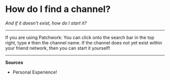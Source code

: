 # How do I find a channel?

*And if it doesn't exist, how do I start it?*

---

If you are using Patchwork: You can click onto the search bar in the top right, type `#` then the channel name.  If the channel does not yet exist within your friend network, then you can start it yourself!

---

**Sources**
* Personal Experience!
